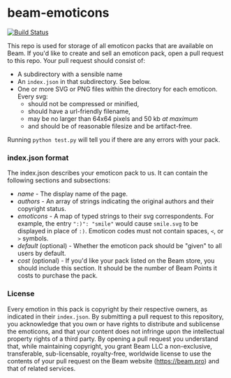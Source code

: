 # beam-emoticons

[![Build Status](https://travis-ci.org/MCProHosting/beam-emoticons.svg?branch=master)](https://travis-ci.org/MCProHosting/beam-emoticons)

This repo is used for storage of all emoticon packs that are available on Beam. If you'd like to create and sell an emoticon pack, open a pull request to this repo. Your pull request should consist of:

 * A subdirectory with a sensible name
 * An `index.json` in that subdirectory. See below.
 * One or more SVG or PNG files within the directory for each emoticon. Every svg:
   * should not be compressed or minified,
   * should have a url-friendly filename,
   * may be no larger than 64x64 pixels and 50 kb _at maximum_
   * and should be of reasonable filesize and be artifact-free.

Running `python test.py` will tell you if there are any errors with your pack.

### index.json format

The index.json describes your emoticon pack to us. It can contain the following sections and subsections:

 * *name* - The display name of the page.
 * *authors* - An array of strings indicating the original authors and their copyright status.
 * *emoticons* - A map of typed strings to their svg correspondents. For example, the entry `":)": "smile"` would cause `smile.svg` to be displayed in place of `:)`. Emoticon codes must not contain spaces, `<`, or `>` symbols.
 * *default* (optional) - Whether the emoticon pack should be "given" to all users by default.
 * *cost* (optional) - If you'd like your pack listed on the Beam store, you should include this section. It should be the number of Beam Points it costs to purchase the pack.

### License

Every emotion in this pack is copyright by their respective owners, as indicated in their `index.json`. By submitting a pull request to this repository, you acknowledge that you own or have rights to distribute and sublicense the emoticons, and that your content does not infringe upon the intellectual property rights of a third party. By opening a pull request you understand that, while maintaining copyright, you grant Beam LLC a non-exclusive, transferable, sub-licensable, royalty-free, worldwide license to use the contents of your pull request on the Beam website (https://beam.pro) and that of related services.
